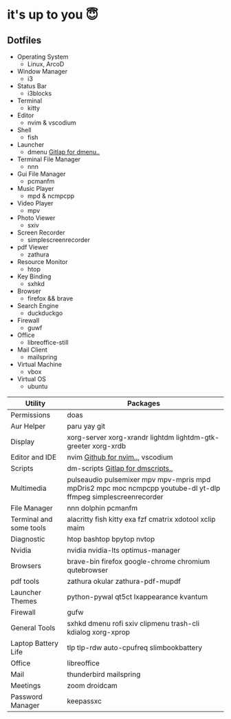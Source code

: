 # it's up to you 😇 

## Dotfiles 

* Operating System 
   * Linux, ArcoD
* Window Manager 
	* i3 
* Status Bar 
	* i3blocks 
* Terminal 
	* kitty
* Editor 
	* nvim & vscodium
 * Shell 
	* fish 
* Launcher 
	* dmenu [Gitlap for dmenu..](https://gitlab.com/dwt1/dmenu-distrotube)
* Terminal File Manager 
	* nnn  
* Gui File Manager 
	* pcmanfm
* Music Player 
	* mpd & ncmpcpp
* Video Player 
	* mpv 
* Photo Viewer 
	* sxiv
* Screen Recorder 
	* simplescreenrecorder 
* pdf Viewer 
	* zathura
* Resource Monitor
	* htop
* Key Binding 
	* sxhkd 
* Browser 
	* firefox && brave 
* Search Engine 
	* duckduckgo 
* Firewall 
	* guwf 
* Office 
	* libreoffice-still
* Mail Client 
	* mailspring
* Virtual Machine 
	* vbox
* Virtual OS 
	* ubuntu


| Utility  | Packages            |
| -----     | --------------- |
| Permissions  | doas |
| Aur Helper  | paru yay git |
| Display |  xorg-server xorg-xrandr lightdm lightdm-gtk-greeter xorg-xrdb |
| Editor and IDE | nvim [Github for nvim..](https://github.com/AstroNvim/AstroNvim), vscodium| 
| Scripts | dm-scripts [Gitlap for dmscripts..](https://gitlab.com/dwt1/dmscripts)|
| Multimedia | pulseaudio pulsemixer mpv mpv-mpris mpd mpDris2 mpc moc ncmpcpp youtube-dl yt-dlp ffmpeg simplescreenrecorder | 
| File Manager | nnn dolphin pcmanfm | 
| Terminal and some tools | alacritty fish kitty exa fzf cmatrix xdotool xclip maim |
| Diagnostic | htop bashtop bpytop nvtop | 
| Nvidia | nvidia nvidia-lts optimus-manager | 
| Browsers | brave-bin firefox google-chrome chromium qutebrowser | 
| pdf tools | zathura okular zathura-pdf-mupdf | 
| Launcher Themes | python-pywal qt5ct lxappearance kvantum | 
| Firewall | gufw | 
| General Tools | sxhkd dmenu rofi sxiv clipmenu trash-cli kdialog xorg-xprop | 
| Laptop Battery Life | tlp tlp-rdw auto-cpufreq slimbookbattery | 
| Office | libreoffice | 
| Mail | thunderbird mailspring | 
| Meetings | zoom droidcam |
| Password Manager | keepassxc | 
